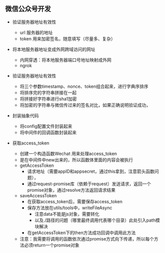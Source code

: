 ## 微信公众号开发
* 验证服务器地址有效性
	* url 服务器的地址
	* token 用来加密签名，随意填写（尽量多、复杂）
* 将本地服务器地址变成外网跨域访问的网址
	* 内网穿透：将本地服务器端口号地址映射成外网
	* ngrok
* 验证服务器地址有效性
	* 将三个参数timestamp、nonce、token组合起来，进行字典序排序
	* 将排序完的字符串拼接在一起
	* 将拼接好字符串进行sha1加密
	* 将加密的字符串与微信传过来的签名对比，如果正确说明验证成功，


* 封装抽象代码
	* 将config配置文件封装起来
	* 将中间件的回调函数封装起来

* 获取access_token
	* 创建一个构造函数Wechat 用来处理access_token
	* 是在中间件中new出来的，所以函数体里面的内容会被执行
	* getAccessToken 
		* 请求地址（需要appID和appsecret，通过this拿到，注意箭头函数问题），
		* 通过request-promise库（依赖于request）发送请求，返回一个promise对象，通过resolve方法返回请求结果
	* saveAccessToken
		* 在获取access_token后，需要保存access_token
		* 保存方法放在utils/tools中，writeFileAsync
			* 注意data不能是js对象，需要转化
			* 以及./路径的问题（哪里最终调用代表哪个目录）此处引入path模块解决
		* 在getAccessToken下的then方法成功回调中调用此方法
	* 注意：我需要将调用的函数依次通过promise方式向下传递，所以每个方法必须return一个promise对象